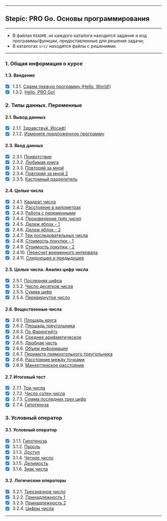 ___
## Stepic: PRO Go. Основы программирования
___

* В файлах `README.md` каждого каталога находится задание и код программы/функции, предоставленные для решения задачи;
* В каталогах `src/` находятся файлы с решениями.

---
### 1. Общая информация о курсе
#### 1.3. Введение
- [x] 1.3.1. [Сдаем первую программу (Hello, World!)](https://github.com/BalamutAndrey/Stepik-Pro-Go-Basics-of-programming/tree/main/1.3.1.%20Hello%20World)
- [x] 1.3.2. [Hello, PRO Go!](https://github.com/BalamutAndrey/Stepik-Pro-Go-Basics-of-programming/tree/main/1.3.2.%20Hello%2C%20PRO%20Go)
### 2. Типы данных. Переменные
#### 2.1. Вывод данных
- [x] 2.1.1. [Здравствуй, Иосиф!](https://github.com/BalamutAndrey/Stepik-Pro-Go-Basics-of-programming/tree/main/2.1.1.%20Hello%2C%20Iosif)
- [x] 2.1.2. [Измените предложенную программу](https://github.com/BalamutAndrey/Stepik-Pro-Go-Basics-of-programming/tree/main/2.1.2.%20Change%20the%20suggested%20program)
#### 2.3. Ввод данных
- [x] 2.3.1. [Приветствие](https://github.com/BalamutAndrey/Stepik-Pro-Go-Basics-of-programming/tree/main/2.3.1.%20Greeting)
- [x] 2.3.2. [Любимая книга](https://github.com/BalamutAndrey/Stepik-Pro-Go-Basics-of-programming/tree/main/2.3.2.%20Favorite%20book)
- [x] 2.3.3. [Повторяй за мной](https://github.com/BalamutAndrey/Stepik-Pro-Go-Basics-of-programming/tree/main/2.3.3.%20Repeat%20after%20me)
- [x] 2.3.4. [Повторяй за мной 2](https://github.com/BalamutAndrey/Stepik-Pro-Go-Basics-of-programming/tree/main/2.3.4.%20Repeat%20after%20me%202)
- [x] 2.3.5. [Кастомный разделитель](https://github.com/BalamutAndrey/Stepik-Pro-Go-Basics-of-programming/tree/main/2.3.5.%20Custom%20separator)
#### 2.4. Целые числа
- [x] 2.4.1. [Квадрат числа](https://github.com/BalamutAndrey/Stepik-Pro-Go-Basics-of-programming/tree/main/2.4.1.%20Square%20the%20number)
- [x] 2.4.2. [Расстояние в километрах](https://github.com/BalamutAndrey/Stepik-Pro-Go-Basics-of-programming/tree/main/2.4.2.%20Distance%20in%20kilometers)
- [x] 2.4.3. [Работа с переменными](https://github.com/BalamutAndrey/Stepik-Pro-Go-Basics-of-programming/tree/main/2.4.3.%20Work%20with%20Variables)
- [x] 2.4.4. [Произведение трёх чисел](https://github.com/BalamutAndrey/Stepik-Pro-Go-Basics-of-programming/tree/main/2.4.4.%20Product%20of%20three%20numbers)
- [x] 2.4.5. [Дележ яблок - 1](https://github.com/BalamutAndrey/Stepik-Pro-Go-Basics-of-programming/tree/main/2.4.5.%20Dividing%20the%20apples%20-%201)
- [x] 2.4.6. [Дележ яблок - 2](https://github.com/BalamutAndrey/Stepik-Pro-Go-Basics-of-programming/tree/main/2.4.6.%20Dividing%20the%20apples%20-%202)
- [x] 2.4.7. [Три последовательных числа](https://github.com/BalamutAndrey/Stepik-Pro-Go-Basics-of-programming/tree/main/2.4.7.%20Three%20consecutive%20numbers)
- [x] 2.4.8. [Стоимость покупки - 1](https://github.com/BalamutAndrey/Stepik-Pro-Go-Basics-of-programming/tree/main/2.4.8.%20Purchase%20price%20-%201)
- [x] 2.4.9. [Стоимость покупки - 2](https://github.com/BalamutAndrey/Stepik-Pro-Go-Basics-of-programming/tree/main/2.4.9.%20Purchase%20price%20-%202)
- [x] 2.4.10. [Пересчет временного интервала](https://github.com/BalamutAndrey/Stepik-Pro-Go-Basics-of-programming/tree/main/2.4.10.%20Recalculation%20of%20the%20time%20interval)
- [x] 2.4.11. [Следующее и предыдущее](https://github.com/BalamutAndrey/Stepik-Pro-Go-Basics-of-programming/tree/main/2.4.11.%20Next%20and%20previous)
#### 2.5. Целые числа. Анализ цифр числа
- [x] 2.5.1. [Последняя цифра](https://github.com/BalamutAndrey/Stepik-Pro-Go-Basics-of-programming/tree/main/2.5.1.%20Last%20digit)
- [x] 2.5.2. [Число десятков числа](https://github.com/BalamutAndrey/Stepik-Pro-Go-Basics-of-programming/tree/main/2.5.2.%20Tens%20number)
- [x] 2.5.3. [Сумма цифр](https://github.com/BalamutAndrey/Stepik-Pro-Go-Basics-of-programming/tree/main/2.5.3.%20Sum%20of%20digits)
- [x] 2.5.4. [Перевернутое число](https://github.com/BalamutAndrey/Stepik-Pro-Go-Basics-of-programming/tree/main/2.5.4.%20Reversed%20number)
#### 2.6. Вещественные числа
- [x] 2.6.1. [Площадь круга](https://github.com/BalamutAndrey/Stepik-Pro-Go-Basics-of-programming/tree/main/2.6.1.%20Area%20of%20​​a%20circle)
- [x] 2.6.2. [Площадь треугольника](https://github.com/BalamutAndrey/Stepik-Pro-Go-Basics-of-programming/tree/main/2.6.2.%20Area%20of%20a%20triangle)
- [x] 2.6.3. [По Фаренгейту](https://github.com/BalamutAndrey/Stepik-Pro-Go-Basics-of-programming/tree/main/2.6.3.%20In%20Fahrenheit)
- [x] 2.6.4. [Среднее арифметическое](https://github.com/BalamutAndrey/Stepik-Pro-Go-Basics-of-programming/tree/main/2.6.4.%20Arithmetic%20mean)
- [x] 2.6.5. [Дробная часть](https://github.com/BalamutAndrey/Stepik-Pro-Go-Basics-of-programming/tree/main/2.6.5.%20Fractional%20part)
- [x] 2.6.6. [Объем информации](https://github.com/BalamutAndrey/Stepik-Pro-Go-Basics-of-programming/tree/main/2.6.6.%20Amount%20of%20information)
- [x] 2.6.7. [Периметр прямоугольного треугольника](https://github.com/BalamutAndrey/Stepik-Pro-Go-Basics-of-programming/tree/main/2.6.7.%20Perimeter%20of%20a%20right%20triangle)
- [x] 2.6.8. [Расстояние между точками](https://github.com/BalamutAndrey/Stepik-Pro-Go-Basics-of-programming/tree/main/2.6.8.%20Point%20Distance)
- [x] 2.6.9. [Манхеттенское расстояние](https://github.com/BalamutAndrey/Stepik-Pro-Go-Basics-of-programming/tree/main/2.6.9.%20Manhattan%20geometry)
#### 2.7. Итоговый тест
- [x] 2.7.1. [Три числа](https://github.com/BalamutAndrey/Stepik-Pro-Go-Basics-of-programming/tree/main/2.7.1.%20Three%20numbers)
- [x] 2.7.2. [Число сотен числа](https://github.com/BalamutAndrey/Stepik-Pro-Go-Basics-of-programming/tree/main/2.7.2.%20Hundreds%20number)
- [x] 2.7.3. [Сумма последних трех цифр](https://github.com/BalamutAndrey/Stepik-Pro-Go-Basics-of-programming/tree/main/2.7.3.%20Sum%20of%20last%20three%20digits)
- [x] 2.7.4. [Гипотенуза](https://github.com/BalamutAndrey/Stepik-Pro-Go-Basics-of-programming/tree/main/2.7.4.%20Hypotenuse)
### 3. Условный оператор
#### 3.1. Условный оператор
- [x] 3.1.1. [Гипотенуза](https://github.com/BalamutAndrey/Stepik-Pro-Go-Basics-of-programming/tree/main/3.1.1.%20Maximum%20of%20two%20numbers)
- [x] 3.1.2. [Пароль](https://github.com/BalamutAndrey/Stepik-Pro-Go-Basics-of-programming/tree/main/3.1.2.%20Password)
- [x] 3.1.3. [Доступ](https://github.com/BalamutAndrey/Stepik-Pro-Go-Basics-of-programming/tree/main/3.1.3.%20Access)
- [x] 3.1.4. [Четное число](https://github.com/BalamutAndrey/Stepik-Pro-Go-Basics-of-programming/tree/main/3.1.4.%20Even%20number)
- [x] 3.1.5. [Делимость](https://github.com/BalamutAndrey/Stepik-Pro-Go-Basics-of-programming/tree/main/3.1.5.%20Test%20of%20divisibility)
- [x] 3.1.6. [Знак числа](https://github.com/BalamutAndrey/Stepik-Pro-Go-Basics-of-programming/tree/main/3.1.6.%20Sign%20of%20the%20number)
#### 3.2. Логические операторы
- [x] 3.2.1. [Трехзначное число](https://github.com/BalamutAndrey/Stepik-Pro-Go-Basics-of-programming/tree/main/3.2.1.%20Three%20digit%20number)
- [x] 3.2.2. [Принадлежность 1](https://github.com/BalamutAndrey/Stepik-Pro-Go-Basics-of-programming/tree/main/3.2.2.%20Affiliation%201)
- [x] 3.2.3. [Принадлежность 2](https://github.com/BalamutAndrey/Stepik-Pro-Go-Basics-of-programming/tree/main/3.2.3.%20Affiliation%202)
- [x] 3.2.4. [Цифры числа](https://github.com/BalamutAndrey/Stepik-Pro-Go-Basics-of-programming/tree/main/3.2.4.%20Digits%20of%20the%20number)
---